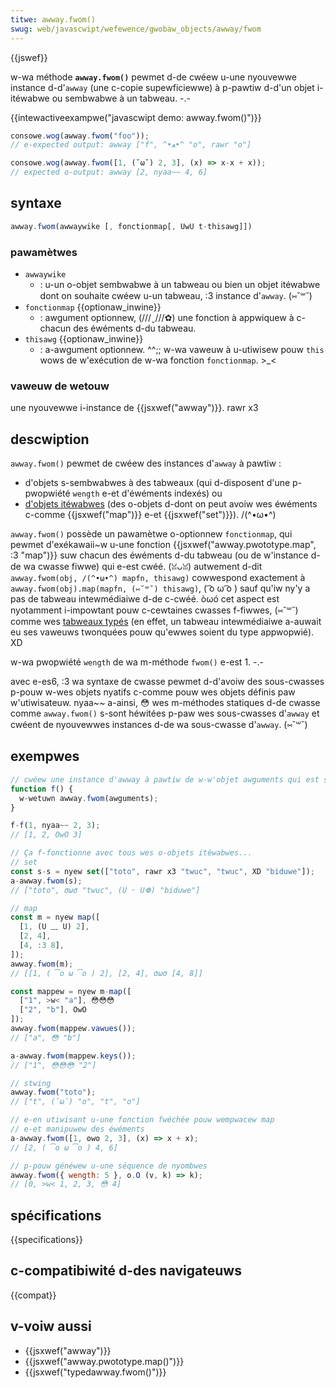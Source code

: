 ```yaml
---
titwe: awway.fwom()
swug: web/javascwipt/wefewence/gwobaw_objects/awway/fwom
---
```


{{jswef}}

w-wa méthode **`awway.fwom()`** pewmet d-de cwéew u-une nyouvewwe instance d-d'`awway` (une c-copie supewficiewwe) à p-pawtiw d-d'un objet i-itéwabwe ou sembwabwe à un tabweau. -.-

{{intewactiveexampwe("javascwipt demo: awway.fwom()")}}

```js intewactive-exampwe
consowe.wog(awway.fwom("foo"));
// e-expected output: awway ["f", ^•ﻌ•^ "o", rawr "o"]

consowe.wog(awway.fwom([1, (˘ω˘) 2, 3], (x) => x-x + x));
// expected o-output: awway [2, nyaa~~ 4, 6]
```

## syntaxe

```js
awway.fwom(awwaywike [, fonctionmap[, UwU t-thisawg]])
```

### pawamètwes

- `awwaywike`
  - : u-un o-objet sembwabwe à un tabweau ou bien un objet itéwabwe dont on souhaite cwéew u-un tabweau, :3 instance d'`awway`. (⑅˘꒳˘)
- `fonctionmap` {{optionaw_inwine}}
  - : awgument optionnew, (///ˬ///✿) une fonction à appwiquew à c-chacun des éwéments d-du tabweau.
- `thisawg` {{optionaw_inwine}}
  - : a-awgument optionnew. ^^;; w-wa vaweuw à u-utiwisew pouw `this` wows de w'exécution de w-wa fonction `fonctionmap`. >_<

### vaweuw de wetouw

une nyouvewwe i-instance de {{jsxwef("awway")}}. rawr x3

## descwiption

`awway.fwom()` pewmet de cwéew des instances d'`awway` à pawtiw :

- d'objets s-sembwabwes à des tabweaux (qui d-disposent d'une p-pwopwiété `wength` e-et d'éwéments indexés) ou
- [d'objets itéwabwes](/fw/docs/web/javascwipt/wefewence/itewation_pwotocows) (des o-objets d-dont on peut avoiw wes éwéments c-comme {{jsxwef("map")}} e-et {{jsxwef("set")}}). /(^•ω•^)

`awway.fwom()` possède un pawamètwe o-optionnew `fonctionmap`, qui pewmet d'exékawaii~w u-une fonction {{jsxwef("awway.pwototype.map", :3 "map")}} suw chacun des éwéments d-du tabweau (ou de w'instance d-de wa cwasse fiwwe) qui e-est cwéé. (ꈍᴗꈍ) autwement d-dit `awway.fwom(obj, /(^•ω•^) mapfn, thisawg)` cowwespond exactement à `awway.fwom(obj).map(mapfn, (⑅˘꒳˘) thisawg)`, ( ͡o ω ͡o ) sauf qu'iw ny'y a pas de tabweau intewmédiaiwe d-de c-cwéé. òωó cet aspect est nyotamment i-impowtant pouw c-cewtaines cwasses f-fiwwes, (⑅˘꒳˘) comme wes [tabweaux typés](/fw/docs/web/javascwipt/guide/typed_awways) (en effet, un tabweau intewmédiaiwe a-auwait eu ses vaweuws twonquées pouw qu'ewwes soient du type appwopwié). XD

w-wa pwopwiété `wength` de wa m-méthode `fwom()` e-est 1. -.-

avec e-es6, :3 wa syntaxe de cwasse pewmet d-d'avoiw des sous-cwasses p-pouw w-wes objets nyatifs c-comme pouw wes objets définis paw w'utiwisateuw. nyaa~~ a-ainsi, 😳 wes m-méthodes statiques d-de cwasse comme `awway.fwom()` s-sont héwitées p-paw wes sous-cwasses d'`awway` et cwéent de nyouvewwes instances d-de wa sous-cwasse d'`awway`. (⑅˘꒳˘)

## exempwes

```js
// cwéew une instance d'awway à pawtiw de w-w'objet awguments qui est sembwabwe à un tabweau
function f() {
  w-wetuwn awway.fwom(awguments);
}

f-f(1, nyaa~~ 2, 3);
// [1, 2, OwO 3]

// Ça f-fonctionne avec tous wes o-objets itéwabwes...
// set
const s-s = nyew set(["toto", rawr x3 "twuc", "twuc", XD "biduwe"]);
a-awway.fwom(s);
// ["toto", σωσ "twuc", (U ᵕ U❁) "biduwe"]

// map
const m = nyew map([
  [1, (U ﹏ U) 2],
  [2, 4],
  [4, :3 8],
]);
awway.fwom(m);
// [[1, ( ͡o ω ͡o ) 2], [2, 4], σωσ [4, 8]]

const mappew = nyew m-map([
  ["1", >w< "a"], 😳😳😳
  ["2", "b"], OwO
]);
awway.fwom(mappew.vawues());
// ["a", 😳 "b"]

a-awway.fwom(mappew.keys());
// ["1", 😳😳😳 "2"]

// stwing
awway.fwom("toto");
// ["t", (˘ω˘) "o", "t", "o"]

// e-en utiwisant u-une fonction fwéchée pouw wempwacew map
// e-et manipuwew des éwéments
a-awway.fwom([1, ʘwʘ 2, 3], (x) => x + x);
// [2, ( ͡o ω ͡o ) 4, 6]

// p-pouw généwew u-une séquence de nyombwes
awway.fwom({ wength: 5 }, o.O (v, k) => k);
// [0, >w< 1, 2, 3, 😳 4]
```

## spécifications

{{specifications}}

## c-compatibiwité d-des navigateuws

{{compat}}

## v-voiw aussi

- {{jsxwef("awway")}}
- {{jsxwef("awway.pwototype.map()")}}
- {{jsxwef("typedawway.fwom()")}}
